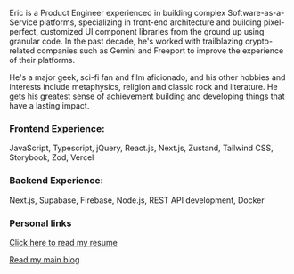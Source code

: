 Eric is a Product Engineer experienced in building complex Software-as-a-Service platforms, specializing in front-end architecture and building pixel-perfect, customized UI component libraries from the ground up using granular code. In the past decade, he's worked with trailblazing crypto-related companies such as Gemini and Freeport to improve the experience of their platforms.

He's a major geek, sci-fi fan and film aficionado, and his other hobbies and interests include metaphysics, religion and classic rock and literature. He gets his greatest sense of achievement building and developing things that have a lasting impact.


### Frontend Experience: 

JavaScript, Typescript, jQuery, React.js, Next.js, Zustand, Tailwind CSS, Storybook, Zod, Vercel

### Backend Experience:

Next.js, Supabase, Firebase, Node.js, REST API development, Docker

### Personal links

[Click here to read my resume](https://archived.alkemyst.app/eric_suzuki_cv_2024_lean.pdf)

[Read my main blog](https://emptyblueprints-blog.tumblr.com)

<!--
**erikksuzuki/erikksuzuki** is a ✨ _special_ ✨ repository because its `README.md` (this file) appears on your GitHub profile.

Here are some ideas to get you started:

- 🔭 I’m currently working on ...
- 🌱 I’m currently learning ...
- 👯 I’m looking to collaborate on ...
- 🤔 I’m looking for help with ...
- 💬 Ask me about ...
- 📫 How to reach me: ...
- 😄 Pronouns: ...
- ⚡ Fun fact: ...
-->
